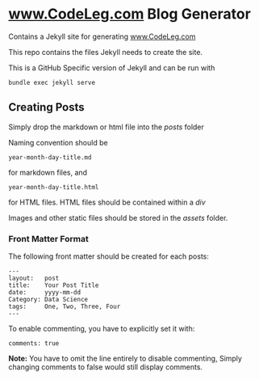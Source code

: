 # www.CodeLeg.com Blog Generator

Contains a Jekyll site for generating www.CodeLeg.com

This repo contains the files Jekyll needs to create the site.

This is a GitHub Specific version of Jekyll and can be run with

    bundle exec jekyll serve

## Creating Posts

Simply drop the markdown or html file into the _posts_ folder

Naming convention should be

    year-month-day-title.md

for markdown files, and

    year-month-day-title.html

for HTML files. HTML files should be contained within a _div_

Images and other static files should be stored in the _assets_ folder.

### Front Matter Format

The following front matter should be created for each posts:

    ---
    layout:   post
    title:    Your Post Title
    date:     yyyy-mm-dd
    Category: Data Science
    tags:     One, Two, Three, Four
    ---

To enable commenting, you have to explicitly set it with:

    comments: true

**Note:** You have to omit the line entirely to disable commenting, Simply
changing comments to false would still display comments.
